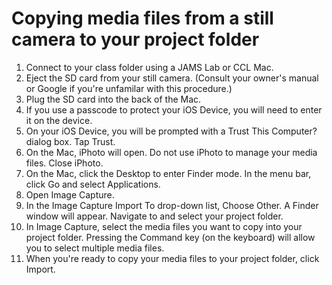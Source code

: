 # Copying media files from a still camera to your project folder

1. Connect to your class folder using a JAMS Lab or CCL Mac.
2. Eject the SD card from your still camera. (Consult your owner's manual or Google if you're unfamilar with this procedure.)
3. Plug the SD card into the back of the Mac. 
3. If you use a passcode to protect your iOS Device, you will need to enter it on the device.
4. On your iOS Device, you will be prompted with a Trust This Computer? dialog box. Tap Trust.
5. On the Mac, iPhoto will open. Do not use iPhoto to manage your media files. Close iPhoto.
6. On the Mac, click the Desktop to enter Finder mode. In the menu bar, click Go and select Applications.
7. Open Image Capture.
8. In the Image Capture Import To drop-down list, Choose Other. A Finder window will appear. Navigate to and select your project folder.
9. In Image Capture, select the media files you want to copy into your project folder. Pressing the Command key \(on the keyboard\) will allow you to select multiple media files.
10. When you're ready to copy your media files to your project folder, click Import.
